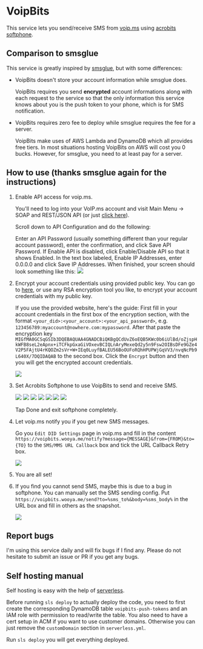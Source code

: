 VoipBits
========

This service lets you send/receive SMS from [voip.ms](https://voip.ms/) using [acrobits softphone](https://www.acrobits.net/sip-client-ios-android/).

Comparison to smsglue
---------------------

This service is greatly inspired by [smsglue](https://smsglue.com/), but with some differences:

* VoipBits doesn't store your account information while smsglue does.

  VoipBits requires you send **encrypted** account informations along with each request 
  to the service so that the only information this service knows about you is the
  push token to your phone, which is for SMS notification.

* VoipBits requires zero fee to deploy while smsglue requires the fee for a server.

  VoipBits make uses of AWS Lambda and DynamoDB which all provides free tiers. In most situations
  hosting VoipBits on AWS will cost you 0 bucks. However, for smsglue, you need to at least
  pay for a server.
  
How to use (thanks smsglue again for the instructions)
----------

1. Enable API access for voip.ms.

   You'll need to log into your VoIP.ms account and visit Main Menu -> SOAP and REST/JSON API (or just [click here](https://voip.ms/m/api.php)).

   Scroll down to API Configuration and do the following:

   Enter an API Password (usually something different than your regular account password), enter the confirmation, and click Save API Password.
   If Enable API is disabled, click Enable/Disable API so that it shows Enabled.
   In the text box labeled, Enable IP Addresses, enter 0.0.0.0 and click Save IP Addresses.
   When finished, your screen should look something like this:
   ![](assets/1-API.png)

2. Encrypt your account credentials using provided public key.
   You can go to [here](https://www.devglan.com/online-tools/rsa-encryption-decryption), or use any RSA encryption tool you like,
   to encrypt your account credentials with my public key.

   If you use the provided website, here's the guide:
   First fill in your account credentials in the first box of the encryption section, with the format
   `<your_did>:<your_account>:<your_api_password>`, e.g. `123456789:myaccount@nowhere.com:mypassword`.
   After that paste the encryption key `MIGfMA0GCSqGSIb3DQEBAQUAA4GNADCBiQKBgQCdUvZ6oEQB5KWc0b6iUlBd/oZjspHkWFB8seL2eApnx+iTCFkpGxaGiVOxevBCIQLnAryMexeQd2y5n9Fsw2OIBsDFe9GZe4V2P5FAjtU4rKQOZm2sVr+W+IEq0LuyfBALEU56BoOUFoRQhHPUPWjGqVV3/nvqNcPb9L640X/7DQIDAQAB` to the second box. Click the `Encrypt` button and then you will get the encrypted account credentials.

   ![](assets/2-Encrypt.png)

3. Set Acrobits Softphone to use VoipBits to send and receive SMS.
   
   ![](assets/3-Softphone.png)
   ![](assets/4-Softphone.png)
   ![](assets/5-Softphone.png)
   ![](assets/6-Softphone.png)
   ![](assets/7-Softphone.png)
   ![](assets/8-Softphone.png)
   ![](assets/9-Softphone.png)

   Tap Done and exit softphone completely.

4. Let voip.ms notify you if you get new SMS messages.

   Go you `Edit DID Settings` page in voip.ms and fill in the content `https://voipbits.wooya.me/notify?message={MESSAGE}&from={FROM}&to={TO}` to the 
   `SMS/MMS URL Callback` box and tick the URL Callback Retry box.

   ![](assets/10-Callback.png)

5. You are all set!

6. If you find you cannot send SMS, maybe this is due to a bug in softphone. You can manually set the SMS
   sending config.
   Put `https://voipbits.wooya.me/send?to=%sms_to%&body=%sms_body%` in the URL box and fill in others as the snapshot.
    
   ![](assets/11-Softphone.png)

Report bugs
-----------

I'm using this service daily and will fix bugs if I find any. Please do not hesitate to submit an issue or PR
if you get any bugs.

Self hosting manual
----------------

Self hosting is easy with the help of [serverless](https://www.serverless.com/).

Before running `sls deploy` to actually deploy the code, 
you need to first create the corresponding DynamoDB table `voipbits-push-tokens` and an IAM role with
permission to read/write the table. You also need to have a cert setup in ACM if you want to use customer domains.
Otherwise you can just remove the `customDomain` section in `serverless.yml`.

Run `sls deploy` you will get everything deployed.
